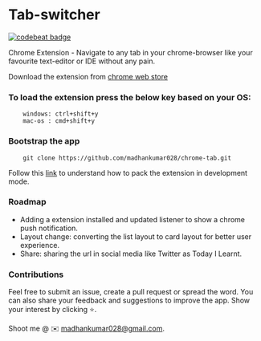 # Tab-switcher

[![codebeat badge](https://codebeat.co/badges/ef34b705-cd7d-4474-8cd2-a4a0c28d6ee9)](https://codebeat.co/projects/github-com-madhankumar028-chrome-tab-master)

Chrome Extension - Navigate to any tab in your chrome-browser like your favourite text-editor or IDE without any pain.

Download the extension from [chrome web store](https://chrome.google.com/webstore/detail/tab-switcher/akenkgmojelifdnoogjnjfegmegandil?hl=en-US&gl=IN)

### To load the extension press the below key based on your OS:
```
    windows: ctrl+shift+y
    mac-os : cmd+shift+y
```
### Bootstrap the app
```
    git clone https://github.com/madhankumar028/chrome-tab.git
```

Follow this [link](https://developer.chrome.com/extensions/getstarted) to understand how to pack the extension in development mode.

### Roadmap
* Adding a extension installed and updated listener to show a chrome push notification.
* Layout change: converting the list layout to card layout for better user experience.
* Share: sharing the url in social media like Twitter as Today I Learnt.

### Contributions
Feel free to submit an issue, create a pull request or spread the word.
You can also share your feedback and suggestions to improve the app.
Show your interest by clicking ⭐️.

Shoot me @ ✉️ madhankumar028@gmail.com.
